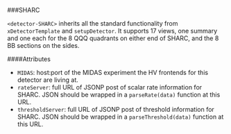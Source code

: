 ###SHARC

`<detector-SHARC>` inherits all the standard functionality from `xDetectorTemplate` and `setupDetector`.  It supports 17 views, one summary and one each for the 8 QQQ quadrants on either end of SHARC, and the 8 BB sections on the sides.

####Attributes
 - `MIDAS`: host:port of the MIDAS experiment the HV frontends for this detector are living at.
 - `rateServer`: full URL of JSONP post of scalar rate information for SHARC.  JSON should be wrapped in a `parseRate(data)` function at this URL.
 - `thresholdServer`: full URL of JSONP post of threshold information for SHARC.  JSON should be wrapped in a `parseThreshold(data)` function at this URL.
